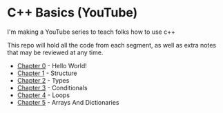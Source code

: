 # C++ Basics (YouTube)

I'm making a YouTube series to teach folks how to use c++

This repo will hold all the code from each segment, as well as extra notes that may be reviewed at any time.

- [Chapter 0](./00_HelloWorld/README.md) - Hello World!
- [Chapter 1](./01_Structure/README.md) - Structure
- [Chapter 2](./02_Types/README.md) - Types
- [Chapter 3](./03_Conditionals/README.md) - Conditionals
- [Chapter 4](./04_Loops/README.md) - Loops
- [Chapter 5](./05_ArraysAndDictionaries/README.md) - Arrays And Dictionaries
<!-- - [Chapter 6](./06_Functions/README.md) - Functions
- [Chapter 7](./07_Pointers/README.md) - Pointers -->

